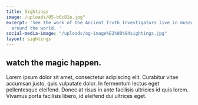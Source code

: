 ```yaml
---
title: Sightings
image: /uploads/05-b6c81e.jpg"
excerpt: 'See the work of the Ancient Truth Investigators live in museums and galleries
  around the world. '
social-media-image: "/uploads/og-image%E2%80%94sightings.jpg"
layout: sightings
---
```


## watch the magic happen. 

Lorem ipsum dolor sit amet, consectetur adipiscing elit. Curabitur vitae accumsan justo, quis vulputate dolor. In fermentum lectus eget pellentesque eleifend. Donec at risus in ante facilisis ultricies id quis lorem. Vivamus porta facilisis libero, id eleifend dui ultrices eget.
